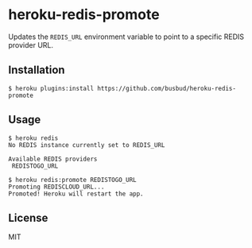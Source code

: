 # heroku-redis-promote

Updates the `REDIS_URL` environment variable to point to a specific REDIS provider URL.

## Installation

    $ heroku plugins:install https://github.com/busbud/heroku-redis-promote

## Usage

    $ heroku redis
    No REDIS instance currently set to REDIS_URL

    Available REDIS providers
     REDISTOGO_URL

    $ heroku redis:promote REDISTOGO_URL
    Promoting REDISCLOUD_URL...
    Promoted! Heroku will restart the app.

## License

MIT